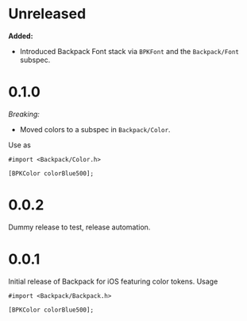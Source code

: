 # Unreleased

**Added:**

- Introduced Backpack Font stack via `BPKFont` and the `Backpack/Font` subspec.


# 0.1.0

*Breaking:*

- Moved colors to a subspec in `Backpack/Color`.

Use as

```
#import <Backpack/Color.h>

[BPKColor colorBlue500];
```

# 0.0.2

Dummy release to test, release automation.

# 0.0.1

Initial release of Backpack for iOS featuring color tokens. Usage

```
#import <Backpack/Backpack.h>

[BPKColor colorBlue500];
```
